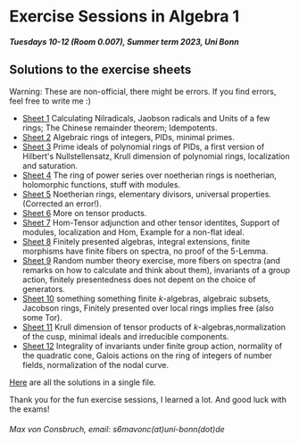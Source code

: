# Exercise Sessions in Algebra 1
##### Tuesdays 10-12 (Room 0.007), Summer term 2023, Uni Bonn

## Solutions to the exercise sheets
Warning: These are non-official, there might be errors. If you find errors, feel free to write me :)

* [Sheet 1](Sheet01/Sheet01.pdf) Calculating Nilradicals, Jaobson radicals and Units of a few rings; The Chinese remainder theorem; Idempotents.
* [Sheet 2](Sheet02/Sheet02.pdf) Algebraic rings of integers, PIDs, minimal primes.
* [Sheet 3](Sheet03/Sheet03.pdf) Prime ideals of polynomial rings of PIDs, a first version of Hilbert's Nullstellensatz, Krull dimension of polynomial rings, localization and saturation.
* [Sheet 4](Sheet04/Sheet04.pdf) The ring of power series over noetherian rings is noetherian, holomorphic functions, stuff with modules.
* [Sheet 5](Sheet05/Sheet05.pdf) Noetherian rings, elementary divisors, universal properties. (Corrected an error!).
* [Sheet 6](Sheet06/Sheet06.pdf) More on tensor products. 
* [Sheet 7](Sheet07/Sheet07.pdf) Hom-Tensor adjunction and other tensor identites, Support of modules, localization and Hom, Example for a non-flat ideal.
* [Sheet 8](Sheet08/Sheet08.pdf) Finitely presented algebras, integral extensions, finite morphisms have finite fibers on spectra, no proof of the 5-Lemma.
* [Sheet 9](Sheet09/Sheet09.pdf) Random number theory exercise, more fibers on spectra (and remarks on how to calculate and think about them), invariants of a group action, finitely presentedness does not depent on the choice of generators.
* [Sheet 10](Sheet10/Sheet10.pdf) something something finite $k$-algebras, algebraic subsets, Jacobson rings, Finitely presented over local rings implies free (also some Tor). 
* [Sheet 11](Sheet11/Sheet11.pdf) Krull dimension of tensor products of $k$-algebras,normalization of the cusp, minimal ideals and irreducible components.
* [Sheet 12](Sheet12/Sheet12.pdf) Integrality of invariants under finite group action, normality of the quadratic cone, Galois actions on the ring of integers of number fields, normalization of the nodal curve.

[Here](./allsheets.pdf) are all the solutions in a single file.



Thank you for the fun exercise sessions, I learned a lot. And good luck with the exams!

###### Max von Consbruch, email: s6mavonc(at)uni-bonn(dot)de
